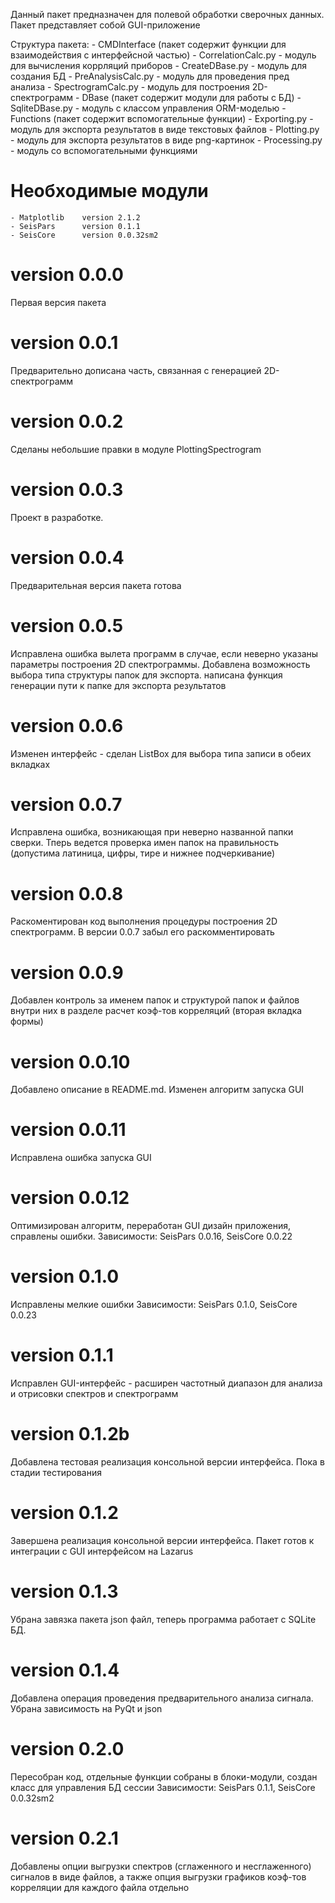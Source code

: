 ﻿Данный пакет предназначен для полевой обработки сверочных данных. Пакет
представляет собой GUI-приложение

Структура пакета:
    - CMDInterface (пакет содержит функции для взаимодействия с интерфейсной
    частью)
        - CorrelationCalc.py - модуль для вычисления коррляций приборов
        - CreateDBase.py    - модуль для создания БД
        - PreAnalysisCalc.py    - модуль для проведения пред анализа
        - SpectrogramCalc.py    - модуль для построения 2D-спектрограмм
    - DBase (пакет содержит модули для работы с БД)
        - SqliteDBase.py     - модуль с классом управления ORM-моделью
    - Functions (пакет содержит вспомогательные функции)
        - Exporting.py  - модуль для экспорта результатов в виде текстовых
        файлов
        - Plotting.py   - модуль для экспорта результатов в виде png-картинок
        - Processing.py - модуль со вспомогательными функциями


# Необходимые модули
    - Matplotlib    version 2.1.2
    - SeisPars      version 0.1.1
    - SeisCore      version 0.0.32sm2


# version 0.0.0
Первая версия пакета

# version 0.0.1
Предварительно дописана часть, связанная с генерацией 2D-спектрограмм

# version 0.0.2
Сделаны небольшие правки в модуле PlottingSpectrogram

# version 0.0.3
Проект в разработке.

# version 0.0.4
Предварительная версия пакета готова

# version 0.0.5
Исправлена ошибка вылета программ в случае, если неверно указаны параметры
построения 2D спектрограммы. Добавлена возможность выбора типа структуры папок
для экспорта. написана функция генерации пути к папке для экспорта результатов

# version 0.0.6
Изменен интерфейс - сделан ListBox для выбора типа записи в обеих вкладках

# version 0.0.7
Исправлена ошибка, возникающая при неверно названной папки сверки. Тперь
ведется проверка имен папок на правильность (допустима латиница, цифры, тире и
нижнее подчеркивание)

# version 0.0.8
Раскоментирован код выполнения процедуры построения 2D спектрограмм. В версии
0.0.7 забыл его раскомментировать

# version 0.0.9
Добавлен контроль за именем папок и структурой папок и файлов внутри них в
разделе расчет коэф-тов корреляций (вторая вкладка формы)

# version 0.0.10
Добавлено описание в README.md. Изменен алгоритм запуска GUI

# version 0.0.11
Исправлена ошибка запуска GUI

# version 0.0.12
Оптимизирован алгоритм, переработан GUI дизайн приложения, справлены ошибки.
Зависимости: SeisPars 0.0.16, SeisCore 0.0.22

# version 0.1.0
Исправлены мелкие ошибки
Зависимости: SeisPars 0.1.0, SeisCore 0.0.23

# version 0.1.1
Исправлен GUI-интерфейс - расширен частотный диапазон для анализа и отрисовки
спектров и спектрограмм

# version 0.1.2b
Добавлена тестовая реализация консольной версии интерфейса. Пока в стадии
тестирования

# version 0.1.2
Завершена реализация консольной версии интерфейса. Пакет готов к интеграции с
GUI интерфейсом на Lazarus

# version 0.1.3
Убрана завязка пакета json файл, теперь программа работает с SQLite БД.

# version 0.1.4
Добавлена операция проведения предварительного анализа сигнала. Убрана
зависимость на PyQt и json

# version 0.2.0
Пересобран код, отдельные функции собраны в блоки-модули, создан класс для
управления БД сессии
Зависимости: SeisPars 0.1.1, SeisCore 0.0.32sm2

# version 0.2.1
Добавлены опции выгрузки спектров (сглаженного и несглаженного) сигналов в виде
 файлов, а также опция выгрузки графиков коэф-тов корреляции для каждого файла
 отдельно